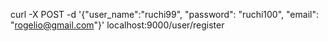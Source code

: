 curl -X POST -d '{"user_name":"ruchi99", "password": "ruchi100", "email": "rogelio@gmail.com"}' localhost:9000/user/register